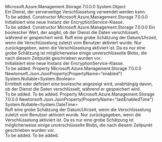<Type Name="EncryptionService" FullName="Microsoft.Azure.Management.Storage.Models.EncryptionService">
  <TypeSignature Language="C#" Value="public class EncryptionService" />
  <TypeSignature Language="ILAsm" Value=".class public auto ansi beforefieldinit EncryptionService extends System.Object" />
  <TypeSignature Language="DocId" Value="T:Microsoft.Azure.Management.Storage.Models.EncryptionService" />
  <TypeSignature Language="VB.NET" Value="Public Class EncryptionService" />
  <TypeSignature Language="F#" Value="type EncryptionService = class" />
  <AssemblyInfo>
    <AssemblyName>Microsoft.Azure.Management.Storage</AssemblyName>
    <AssemblyVersion>7.0.0.0</AssemblyVersion>
  </AssemblyInfo>
  <Base>
    <BaseTypeName>System.Object</BaseTypeName>
  </Base>
  <Interfaces />
  <Docs>
    <summary>
            Ein Dienst, der serverseitige Verschlüsselung verwendet werden kann.
            </summary>
    <remarks>To be added.</remarks>
  </Docs>
  <Members>
    <Member MemberName=".ctor">
      <MemberSignature Language="C#" Value="public EncryptionService ();" />
      <MemberSignature Language="ILAsm" Value=".method public hidebysig specialname rtspecialname instance void .ctor() cil managed" />
      <MemberSignature Language="DocId" Value="M:Microsoft.Azure.Management.Storage.Models.EncryptionService.#ctor" />
      <MemberSignature Language="VB.NET" Value="Public Sub New ()" />
      <MemberType>Constructor</MemberType>
      <AssemblyInfo>
        <AssemblyName>Microsoft.Azure.Management.Storage</AssemblyName>
        <AssemblyVersion>7.0.0.0</AssemblyVersion>
      </AssemblyInfo>
      <Parameters />
      <Docs>
        <summary>
            Initialisiert eine neue Instanz der EncryptionService-Klasse.
            </summary>
        <remarks>To be added.</remarks>
      </Docs>
    </Member>
    <Member MemberName=".ctor">
      <MemberSignature Language="C#" Value="public EncryptionService (Nullable&lt;bool&gt; enabled = null, Nullable&lt;DateTime&gt; lastEnabledTime = null);" />
      <MemberSignature Language="ILAsm" Value=".method public hidebysig specialname rtspecialname instance void .ctor(valuetype System.Nullable`1&lt;bool&gt; enabled, valuetype System.Nullable`1&lt;valuetype System.DateTime&gt; lastEnabledTime) cil managed" />
      <MemberSignature Language="DocId" Value="M:Microsoft.Azure.Management.Storage.Models.EncryptionService.#ctor(System.Nullable{System.Boolean},System.Nullable{System.DateTime})" />
      <MemberSignature Language="VB.NET" Value="Public Sub New (Optional enabled As Nullable(Of Boolean) = null, Optional lastEnabledTime As Nullable(Of DateTime) = null)" />
      <MemberSignature Language="F#" Value="new Microsoft.Azure.Management.Storage.Models.EncryptionService : Nullable&lt;bool&gt; * Nullable&lt;DateTime&gt; -&gt; Microsoft.Azure.Management.Storage.Models.EncryptionService" Usage="new Microsoft.Azure.Management.Storage.Models.EncryptionService (enabled, lastEnabledTime)" />
      <MemberType>Constructor</MemberType>
      <AssemblyInfo>
        <AssemblyName>Microsoft.Azure.Management.Storage</AssemblyName>
        <AssemblyVersion>7.0.0.0</AssemblyVersion>
      </AssemblyInfo>
      <Parameters>
        <Parameter Name="enabled" Type="System.Nullable&lt;System.Boolean&gt;" />
        <Parameter Name="lastEnabledTime" Type="System.Nullable&lt;System.DateTime&gt;" />
      </Parameters>
      <Docs>
        <param name="enabled">Ein boolescher Wert, der angibt, ob der Dienst die Daten verschlüsselt, während er gespeichert wird.</param>
        <param name="lastEnabledTime">Ruft eine grobe Schätzung der Datum/Uhrzeit, wenn die Verschlüsselung zuletzt vom Benutzer aktiviert wurde. Nur zurückgegeben, wenn die Verschlüsselung aktiviert ist. Da es nur eine grobe Schätzung ist möglicherweise einige unverschlüsselte Blobs, die nach diesem Zeitpunkt geschrieben wurden vor.</param>
        <summary>
            Initialisiert eine neue Instanz der EncryptionService-Klasse.
            </summary>
        <remarks>To be added.</remarks>
      </Docs>
    </Member>
    <Member MemberName="Enabled">
      <MemberSignature Language="C#" Value="public Nullable&lt;bool&gt; Enabled { get; set; }" />
      <MemberSignature Language="ILAsm" Value=".property instance valuetype System.Nullable`1&lt;bool&gt; Enabled" />
      <MemberSignature Language="DocId" Value="P:Microsoft.Azure.Management.Storage.Models.EncryptionService.Enabled" />
      <MemberSignature Language="VB.NET" Value="Public Property Enabled As Nullable(Of Boolean)" />
      <MemberSignature Language="F#" Value="member this.Enabled : Nullable&lt;bool&gt; with get, set" Usage="Microsoft.Azure.Management.Storage.Models.EncryptionService.Enabled" />
      <MemberType>Property</MemberType>
      <AssemblyInfo>
        <AssemblyName>Microsoft.Azure.Management.Storage</AssemblyName>
        <AssemblyVersion>7.0.0.0</AssemblyVersion>
      </AssemblyInfo>
      <Attributes>
        <Attribute>
          <AttributeName>Newtonsoft.Json.JsonProperty(PropertyName="enabled")</AttributeName>
        </Attribute>
      </Attributes>
      <ReturnValue>
        <ReturnType>System.Nullable&lt;System.Boolean&gt;</ReturnType>
      </ReturnValue>
      <Docs>
        <summary>
            Ermittelt oder definiert eine boolesche angezeigt wird, unabhängig davon, ob der Dienst die Daten verschlüsselt, während er gespeichert wird.
            </summary>
        <value>To be added.</value>
        <remarks>To be added.</remarks>
      </Docs>
    </Member>
    <Member MemberName="LastEnabledTime">
      <MemberSignature Language="C#" Value="public Nullable&lt;DateTime&gt; LastEnabledTime { get; }" />
      <MemberSignature Language="ILAsm" Value=".property instance valuetype System.Nullable`1&lt;valuetype System.DateTime&gt; LastEnabledTime" />
      <MemberSignature Language="DocId" Value="P:Microsoft.Azure.Management.Storage.Models.EncryptionService.LastEnabledTime" />
      <MemberSignature Language="VB.NET" Value="Public ReadOnly Property LastEnabledTime As Nullable(Of DateTime)" />
      <MemberSignature Language="F#" Value="member this.LastEnabledTime : Nullable&lt;DateTime&gt;" Usage="Microsoft.Azure.Management.Storage.Models.EncryptionService.LastEnabledTime" />
      <MemberType>Property</MemberType>
      <AssemblyInfo>
        <AssemblyName>Microsoft.Azure.Management.Storage</AssemblyName>
        <AssemblyVersion>7.0.0.0</AssemblyVersion>
      </AssemblyInfo>
      <Attributes>
        <Attribute>
          <AttributeName>Newtonsoft.Json.JsonProperty(PropertyName="lastEnabledTime")</AttributeName>
        </Attribute>
      </Attributes>
      <ReturnValue>
        <ReturnType>System.Nullable&lt;System.DateTime&gt;</ReturnType>
      </ReturnValue>
      <Docs>
        <summary>
            Ruft eine grobe Schätzung der Datum/Uhrzeit, wenn die Verschlüsselung zuletzt vom Benutzer aktiviert wurde. Nur zurückgegeben, wenn die Verschlüsselung aktiviert ist.
            Da es nur eine grobe Schätzung ist möglicherweise einige unverschlüsselte Blobs, die nach diesem Zeitpunkt geschrieben wurden vor.
            </summary>
        <value>To be added.</value>
        <remarks>To be added.</remarks>
      </Docs>
    </Member>
  </Members>
</Type>